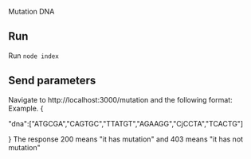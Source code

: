 Mutation DNA

## Run

Run `node index` 

## Send parameters

Navigate to http://localhost:3000/mutation and the following format:
Example.
{

"dna":["ATGCGA","CAGTGC","TTATGT","AGAAGG","CjCCTA","TCACTG"]

}
The response 200 means "it has mutation" and 403 means "it has not mutation"



